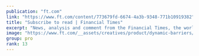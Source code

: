 ```yaml
---
publication: "ft.com"
link: "https://www.ft.com/content/773679fd-6674-4a3b-9348-771b10919382"
title: "Subscribe to read | Financial Times"
excerpt: "News, analysis and comment from the Financial Times, the worldʼs leading global business publication"
image: "https://www.ft.com/__assets/creatives/product/dynamic-barriers/default.jpg?v=2"
group: pro
rank: 13
---
```

